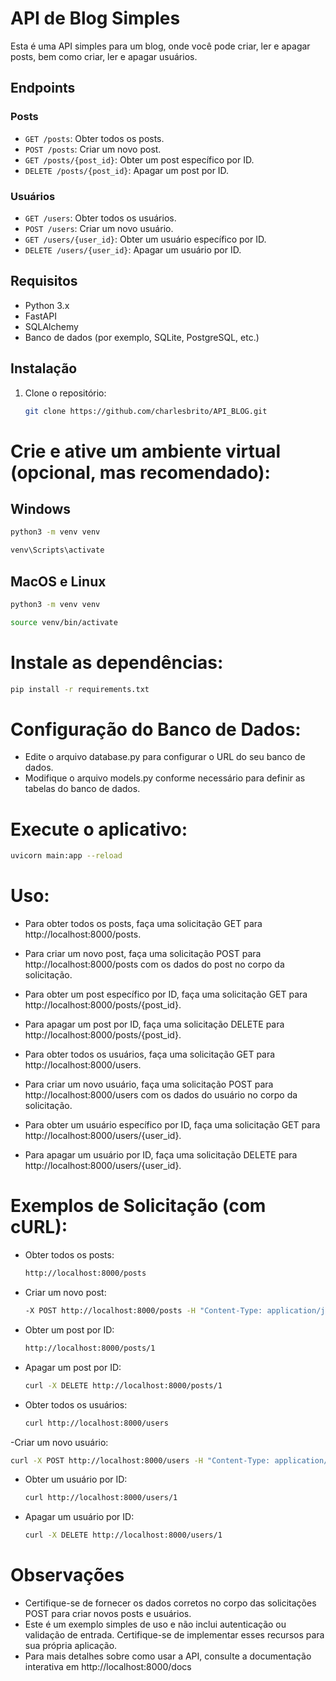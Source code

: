 # API de Blog Simples

Esta é uma API simples para um blog, onde você pode criar, ler e apagar posts, bem como criar, ler e apagar usuários.

## Endpoints

### Posts

- `GET /posts`: Obter todos os posts.
- `POST /posts`: Criar um novo post.
- `GET /posts/{post_id}`: Obter um post específico por ID.
- `DELETE /posts/{post_id}`: Apagar um post por ID.

### Usuários

- `GET /users`: Obter todos os usuários.
- `POST /users`: Criar um novo usuário.
- `GET /users/{user_id}`: Obter um usuário específico por ID.
- `DELETE /users/{user_id}`: Apagar um usuário por ID.

## Requisitos

- Python 3.x
- FastAPI
- SQLAlchemy
- Banco de dados (por exemplo, SQLite, PostgreSQL, etc.)

## Instalação

1. Clone o repositório:

   ```bash
   git clone https://github.com/charlesbrito/API_BLOG.git


# Crie e ative um ambiente virtual (opcional, mas recomendado):

## Windows
  ```bash
  python3 -m venv venv
```
  ```bash
  venv\Scripts\activate
```
## MacOS e Linux
  ```bash
python3 -m venv venv
```
  ```bash
source venv/bin/activate
```

# Instale as dependências:
  ```bash
pip install -r requirements.txt
```

# Configuração do Banco de Dados:
- Edite o arquivo database.py para configurar o URL do seu banco de dados.
- Modifique o arquivo models.py conforme necessário para definir as tabelas do banco de dados.

# Execute o aplicativo:
  ```bash
uvicorn main:app --reload
```

# Uso:
- Para obter todos os posts, faça uma solicitação GET para http://localhost:8000/posts.

- Para criar um novo post, faça uma solicitação POST para http://localhost:8000/posts com os dados do post no corpo da solicitação.

- Para obter um post específico por ID, faça uma solicitação GET para http://localhost:8000/posts/{post_id}.

- Para apagar um post por ID, faça uma solicitação DELETE para http://localhost:8000/posts/{post_id}.

- Para obter todos os usuários, faça uma solicitação GET para http://localhost:8000/users.

- Para criar um novo usuário, faça uma solicitação POST para http://localhost:8000/users com os dados do usuário no corpo da solicitação.

- Para obter um usuário específico por ID, faça uma solicitação GET para http://localhost:8000/users/{user_id}.

- Para apagar um usuário por ID, faça uma solicitação DELETE para http://localhost:8000/users/{user_id}.

# Exemplos de Solicitação (com cURL):
- Obter todos os posts:
  ```bash
  http://localhost:8000/posts
  ```
- Criar um novo post:
  ```bash
  -X POST http://localhost:8000/posts -H "Content-Type: application/json" -d '{"title": "Novo Post", "content": "Conteúdo do novo post", "user_id": 1}'
  ```
- Obter um post por ID:
  ```bash
  http://localhost:8000/posts/1
  ```
- Apagar um post por ID:

  ```bash
  curl -X DELETE http://localhost:8000/posts/1
  ```
- Obter todos os usuários:

  ```bash
  curl http://localhost:8000/users
  ```
-Criar um novo usuário:
  
  ```bash
  curl -X POST http://localhost:8000/users -H "Content-Type: application/json" -d '{"username": "novousuario"}'
  ```
- Obter um usuário por ID:

  ```bash
  curl http://localhost:8000/users/1
  ```
- Apagar um usuário por ID:

  ```bash
  curl -X DELETE http://localhost:8000/users/1
  ```

# Observações
- Certifique-se de fornecer os dados corretos no corpo das solicitações POST para criar novos posts e usuários.
- Este é um exemplo simples de uso e não inclui autenticação ou validação de entrada. Certifique-se de implementar esses recursos para sua própria aplicação.
- Para mais detalhes sobre como usar a API, consulte a documentação interativa em http://localhost:8000/docs

